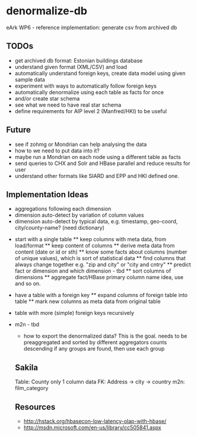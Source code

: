 denormalize-db
==============

eArk WP6 - reference implementation: generate csv from archived db

TODOs
-----
- get archived db format: Estonian buildings database
- understand given format (XML/CSV) and load
- automatically understand foreign keys, create data model using given sample data
- experiment with ways to automatically follow foreign keys
- automatically denormalize using each table as facts for once
- and/or create star schema
- see what we need to have real star schema
- define requirements for AIP level 2 (Manfred/HKI) to be useful

Future
------
- see if zohmg or Mondrian can help analysing the data
- how to we need to put data into it?
- maybe run a Mondrian on each node using a different table as facts
- send queries to CHX and Solr and HBase parallel and reduce results for user
- understand other formats like SIARD and EPP and HKI defined one.

Implementation Ideas
--------------------
- aggregations following each dimension
- dimension auto-detect by variation of column values
- dimension auto-detect by typical data, e.g. timestamp, geo-coord, city/county-name? (need dictionary)

* start with a single table
    ** keep columns with meta data, from load/format
    ** keep content of columns
    ** derive meta data from content (date or id or sth)
    ** know some facts about columns (number of unique values), which is sort of statistical data
    ** find columns that always change together e.g. "zip and city" or "city and cntry"
    ** predict fact or dimension and which dimension - tbd
    ** sort columns of dimensions
    ** aggregate fact/HBase primary column name idea, use <table>_<smallest dimension>_<next> and so on.
    
* have a table with a foreign key
    ** expand columns of foreign table into table
    ** mark new columns as meta data from original table
    
* table with more (simple) foreign keys recursively

* m2n - tbd

- how to export the denormalized data?
  This is the goal. needs to be preaggregated and sorted by different aggregators counts descending
  if any groups are found, then use each group

Sakila
------
Table: County only 1 column data
FK: Address -> city -> country
m2n: film_category

Resources
---------

* http://hstack.org/hbasecon-low-latency-olap-with-hbase/
* http://msdn.microsoft.com/en-us/library/cc505841.aspx
